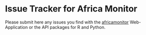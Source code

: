 # Issue Tracker for Africa Monitor

Please submit here any issues you find with the [africamonitor](https://africamonitor.ifw-kiel.de/) Web-Application or the API packages for R and Python. 
